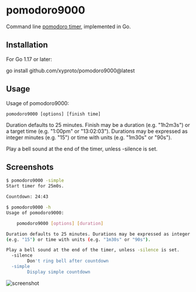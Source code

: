 # pomodoro9000
Command line [pomodoro timer](https://en.wikipedia.org/wiki/Pomodoro_Technique), implemented in Go.

## Installation

For Go 1.17 or later:

go install github.com/xyproto/pomodoro9000@latest

## Usage
Usage of pomodoro9000:

    pomodoro9000 [options] [finish time]

Duration defaults to 25 minutes. Finish may be a duration (e.g. "1h2m3s")
or a target time (e.g. "1:00pm" or "13:02:03"). Durations may be expressed
as integer minutes (e.g. "15") or time with units (e.g. "1m30s" or "90s").

Play a bell sound at the end of the timer, unless -silence is set.

## Screenshots
```bash
$ pomodoro9000 -simple
Start timer for 25m0s.

Countdown: 24:43

$ pomodoro9000 -h
Usage of pomodoro9000:

    pomodoro9000 [options] [duration]

Duration defaults to 25 minutes. Durations may be expressed as integer minutes
(e.g. "15") or time with units (e.g. "1m30s" or "90s").

Play a bell sound at the end of the timer, unless -silence is set.
  -silence
        Don't ring bell after countdown
  -simple
        Display simple countdown
```

![screenshot](./screenshot.png)
